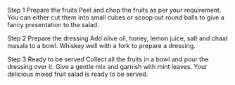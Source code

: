 Step 1 Prepare the fruits
Peel and chop the fruits as per your requirement. You can either cut them into small cubes or scoop out round balls to give a fancy presentation to the salad.

Step 2 Prepare the dressing
Add olive oil, honey, lemon juice, salt and chaat masala to a bowl. Whiskey well with a fork to prepare a dressing.

Step 3 Ready to be served
Collect all the fruits in a bowl and pour the dressing over it. Give a gentle mix and garnish with mint leaves. Your delicious mixed fruit salad is ready to be served.